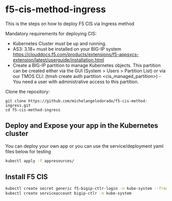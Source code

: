# f5-cis-method-ingress

This is the steps on how to deploy F5 CIS via Ingress method

Mandatory requirements for deploying CIS:

- Kubernetes Cluster must be up and running.
- AS3: 3.18+ must be installed on your BIG-IP system https://clouddocs.f5.com/products/extensions/f5-appsvcs-extension/latest/userguide/installation.html
- Create a BIG-IP partition to manage Kubernetes objects. This partition can be created either via the GUI (System > Users > Partition List) or via our TMOS CLI: (tmsh create auth partition <cis_managed_partition>)
-You need a user with administrative access to this partition.

Clone the repository:

```
git clone https://github.com/michelangelodorado/f5-cis-method-ingress.git
cd f5-cis-method-ingress
```

## Deploy and Expose your app in the Kubernetes cluster

You can deploy your own app or you can use the service/deployment yaml files below for testing

```bash
kubectl apply -f appresources/
```

## Install F5 CIS

```bash
kubectl create secret generic f5-bigip-ctlr-login -n kube-system --from-literal=username=admin --from-literal=password=<password>
kubectl create serviceaccount bigip-ctlr -n kube-system
```
